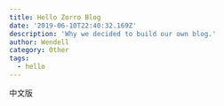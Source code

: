 ```yaml
---
title: Hello Zorro Blog
date: '2019-06-10T22:40:32.169Z'
description: 'Why we decided to build our own blog.'
author: Wendell
category: Other
tags:
  - hello
---
```


中文版
